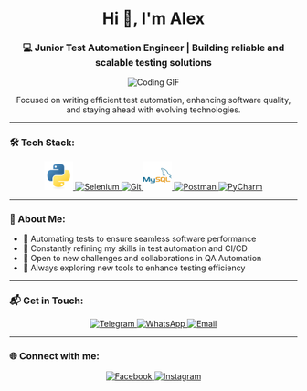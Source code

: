 <h1 align="center">Hi 👋, I'm Alex</h1>
<h3 align="center">💻 Junior Test Automation Engineer | Building reliable and scalable testing solutions</h3>

<p align="center">
  <img src="https://media.giphy.com/media/qgQUggAC3Pfv687qPC/giphy.gif" width="600" alt="Coding GIF">
</p>

<p align="center">
  Focused on writing efficient test automation, enhancing software quality, and staying ahead with evolving technologies.
</p>

---

### 🛠 Tech Stack:
<p align="center">
  <a href="https://www.python.org" target="_blank">
    <img src="https://raw.githubusercontent.com/devicons/devicon/master/icons/python/python-original.svg" alt="Python" width="50" height="50"/>
  </a>
  <a href="https://www.selenium.dev" target="_blank">
    <img src="https://raw.githubusercontent.com/detain/svg-logos/780f25886640cef088af994181646db2f6b1a3f8/svg/selenium-logo.svg" alt="Selenium" width="50" height="50"/>
  </a>
  <a href="https://git-scm.com/" target="_blank">
    <img src="https://www.vectorlogo.zone/logos/git-scm/git-scm-icon.svg" alt="Git" width="50" height="50"/>
  </a>
  <a href="https://www.mysql.com/" target="_blank">
    <img src="https://raw.githubusercontent.com/devicons/devicon/master/icons/mysql/mysql-original-wordmark.svg" alt="MySQL" width="50" height="50"/>
  </a>
  <a href="https://postman.com" target="_blank">
    <img src="https://www.vectorlogo.zone/logos/getpostman/getpostman-icon.svg" alt="Postman" width="50" height="50"/>
  </a>
  <a href="https://www.jetbrains.com/pycharm/" target="_blank">
    <img src="https://upload.wikimedia.org/wikipedia/commons/1/1d/PyCharm_Icon.svg" alt="PyCharm" width="50" height="50"/>
  </a>
</p>

---

### 🚀 About Me:
- 🔹 Automating tests to ensure seamless software performance  
- 🔹 Constantly refining my skills in test automation and CI/CD  
- 🔹 Open to new challenges and collaborations in QA Automation  
- 🔹 Always exploring new tools to enhance testing efficiency  

---

### 📬 Get in Touch:
<p align="center">
  <a href="https://t.me/your_username" target="_blank">
    <img src="https://img.shields.io/badge/Telegram-26A5E4?style=for-the-badge&logo=telegram&logoColor=white" alt="Telegram"/>
  </a>
  <a href="https://wa.me/66994355668" target="_blank">
    <img src="https://img.shields.io/badge/WhatsApp-25D366?style=for-the-badge&logo=whatsapp&logoColor=white" alt="WhatsApp"/>
  </a>
  <a href="mailto:navanihoda@mail.ru" target="_blank">
    <img src="https://img.shields.io/badge/Email-D14836?style=for-the-badge&logo=gmail&logoColor=white" alt="Email"/>
  </a>
</p>

---

### 🌐 Connect with me:
<p align="center">
  <a href="https://fb.com/alex.belokrylov" target="_blank">
    <img src="https://raw.githubusercontent.com/rahuldkjain/github-profile-readme-generator/master/src/images/icons/Social/facebook.svg" alt="Facebook" height="40" width="50"/>
  </a>
  <a href="https://instagram.com/7neverwinter7" target="_blank">
    <img src="https://raw.githubusercontent.com/rahuldkjain/github-profile-readme-generator/master/src/images/icons/Social/instagram.svg" alt="Instagram" height="40" width="50"/>
  </a>
</p>

